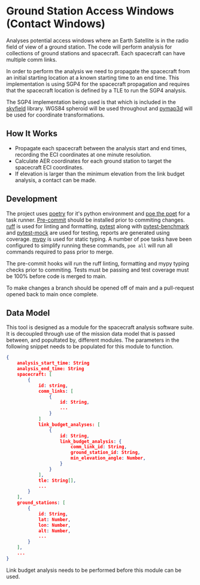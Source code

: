 # Ground Station Access Windows (Contact Windows)

Analyses potential access windows where an Earth Satellite is in the radio field of view of a ground station. The code will perform analysis for collections of ground stations and spacecraft. Each spacecraft can have multiple comm links.

In order to perform the analysis we need to propagate the spacecraft from an initial starting location at a known starting time to an end time. This implementation is using SGP4 for the spacecraft propagation and requires that the spacecraft location is defined by a TLE to run the SGP4 analysis.

The SGP4 implementation being used is that which is included in the [skyfield](https://github.com/skyfielders/python-skyfield) library. WGS84 spheroid will be used throughout and [pymap3d](https://pypi.org/project/pymap3d/) will be used for coordinate transformations.

## How It Works

* Propagate each spacecraft between the analysis start and end times, recording the ECI coordinates at one minute resolution.
* Calculate AER coordinates for each ground station to target the spacecraft ECI coordinates.
* If elevation is larger than the minimum elevation from the link budget analysis, a contact can be made.

## Development

The project uses [poetry](https://github.com/python-poetry/poetry) for it's python environment and [poe the poet](https://github.com/nat-n/poethepoet) for a task runner. [Pre-commit](https://github.com/pre-commit/pre-commit) should be installed prior to commiting changes. [ruff](https://github.com/astral-sh/ruff) is used for linting and formatting, [pytest](https://github.com/pytest-dev/pytest) along with [pytest-benchmark](https://github.com/ionelmc/pytest-benchmark) and [pytest-mock](https://github.com/pytest-dev/pytest-mock/) are used for testing, reports are generated using coverage. [mypy](https://github.com/python/mypy) is used for static typing. A number of poe tasks have been configured to simplify running these commands, `poe all` will run all commands required to pass prior to merge.

The pre-commit hooks will run the ruff linting, formatting and mypy typing checks prior to commiting. Tests must be passing and test coverage must be 100% before code is merged to main.

To make changes a branch should be opened off of main and a pull-request opened back to main once complete.

## Data Model

This tool is designed as a module for the spacecraft analysis software suite. It is decoupled through use of the mission data model that is passed between, and popultated by, different modules. The parameters in the following snippet needs to be populated for this module to function.

```json
{
    analysis_start_time: String
    analysis_end_time: String
    spacecraft: [
        {
            id: string,
            comm_links: [
                {
                    id: String,
                    ...
                }
            ]
            link_budget_analyses: [
                {
                    id: String,
                    link_budget_analysis: {
                        comm_link_id: String,
                        ground_station_id: String,
                        min_elevation_angle: Number,
                    }
                }
            ],
            tle: String[],
            ...
        }
    ],
    ground_stations: [
        {
            id: String,
            lat: Number,
            lon: Number,
            alt: Number,
            ...
        }
    ],
    ...
}
```

Link budget analysis needs to be performed before this module can be used.
